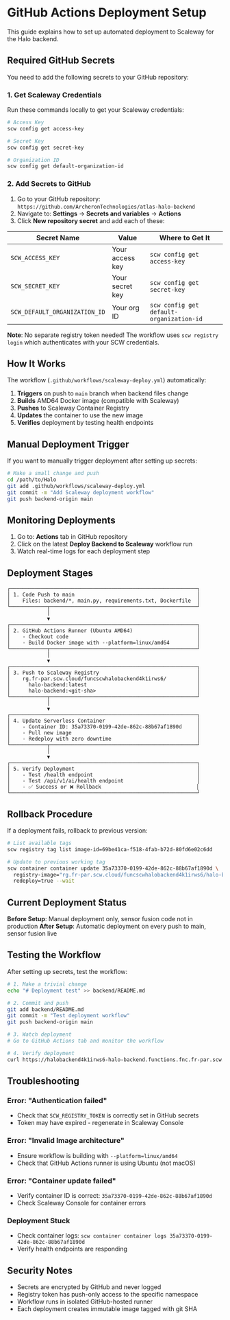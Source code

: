 # GitHub Actions Deployment Setup

This guide explains how to set up automated deployment to Scaleway for the Halo backend.

## Required GitHub Secrets

You need to add the following secrets to your GitHub repository:

### 1. Get Scaleway Credentials

Run these commands locally to get your Scaleway credentials:

```bash
# Access Key
scw config get access-key

# Secret Key
scw config get secret-key

# Organization ID
scw config get default-organization-id
```

### 2. Add Secrets to GitHub

1. Go to your GitHub repository: `https://github.com/ArcheronTechnologies/atlas-halo-backend`
2. Navigate to: **Settings** → **Secrets and variables** → **Actions**
3. Click **New repository secret** and add each of these:

| Secret Name | Value | Where to Get It |
|-------------|-------|-----------------|
| `SCW_ACCESS_KEY` | Your access key | `scw config get access-key` |
| `SCW_SECRET_KEY` | Your secret key | `scw config get secret-key` |
| `SCW_DEFAULT_ORGANIZATION_ID` | Your org ID | `scw config get default-organization-id` |

**Note**: No separate registry token needed! The workflow uses `scw registry login` which authenticates with your SCW credentials.

## How It Works

The workflow (`.github/workflows/scaleway-deploy.yml`) automatically:

1. **Triggers** on push to `main` branch when backend files change
2. **Builds** AMD64 Docker image (compatible with Scaleway)
3. **Pushes** to Scaleway Container Registry
4. **Updates** the container to use the new image
5. **Verifies** deployment by testing health endpoints

## Manual Deployment Trigger

If you want to manually trigger deployment after setting up secrets:

```bash
# Make a small change and push
cd /path/to/Halo
git add .github/workflows/scaleway-deploy.yml
git commit -m "Add Scaleway deployment workflow"
git push backend-origin main
```

## Monitoring Deployments

1. Go to: **Actions** tab in GitHub repository
2. Click on the latest **Deploy Backend to Scaleway** workflow run
3. Watch real-time logs for each deployment step

## Deployment Stages

```
┌─────────────────────────────────────────────────────────────┐
│ 1. Code Push to main                                        │
│    Files: backend/*, main.py, requirements.txt, Dockerfile  │
└────────────┬────────────────────────────────────────────────┘
             │
             ▼
┌─────────────────────────────────────────────────────────────┐
│ 2. GitHub Actions Runner (Ubuntu AMD64)                     │
│    - Checkout code                                          │
│    - Build Docker image with --platform=linux/amd64         │
└────────────┬────────────────────────────────────────────────┘
             │
             ▼
┌─────────────────────────────────────────────────────────────┐
│ 3. Push to Scaleway Registry                                │
│    rg.fr-par.scw.cloud/funcscwhalobackend4k1irws6/          │
│      halo-backend:latest                                    │
│      halo-backend:<git-sha>                                 │
└────────────┬────────────────────────────────────────────────┘
             │
             ▼
┌─────────────────────────────────────────────────────────────┐
│ 4. Update Serverless Container                              │
│    - Container ID: 35a73370-0199-42de-862c-88b67af1890d     │
│    - Pull new image                                         │
│    - Redeploy with zero downtime                            │
└────────────┬────────────────────────────────────────────────┘
             │
             ▼
┌─────────────────────────────────────────────────────────────┐
│ 5. Verify Deployment                                        │
│    - Test /health endpoint                                  │
│    - Test /api/v1/ai/health endpoint                        │
│    - ✅ Success or ❌ Rollback                               │
└─────────────────────────────────────────────────────────────┘
```

## Rollback Procedure

If a deployment fails, rollback to previous version:

```bash
# List available tags
scw registry tag list image-id=69be41ca-f518-4fab-b72d-80fd6e02c6dd

# Update to previous working tag
scw container container update 35a73370-0199-42de-862c-88b67af1890d \
  registry-image="rg.fr-par.scw.cloud/funcscwhalobackend4k1irws6/halo-backend:categories-fix" \
  redeploy=true --wait
```

## Current Deployment Status

**Before Setup**: Manual deployment only, sensor fusion code not in production
**After Setup**: Automatic deployment on every push to main, sensor fusion live

## Testing the Workflow

After setting up secrets, test the workflow:

```bash
# 1. Make a trivial change
echo "# Deployment test" >> backend/README.md

# 2. Commit and push
git add backend/README.md
git commit -m "Test deployment workflow"
git push backend-origin main

# 3. Watch deployment
# Go to GitHub Actions tab and monitor the workflow

# 4. Verify deployment
curl https://halobackend4k1irws6-halo-backend.functions.fnc.fr-par.scw.cloud/health
```

## Troubleshooting

### Error: "Authentication failed"
- Check that `SCW_REGISTRY_TOKEN` is correctly set in GitHub secrets
- Token may have expired - regenerate in Scaleway Console

### Error: "Invalid Image architecture"
- Ensure workflow is building with `--platform=linux/amd64`
- Check that GitHub Actions runner is using Ubuntu (not macOS)

### Error: "Container update failed"
- Verify container ID is correct: `35a73370-0199-42de-862c-88b67af1890d`
- Check Scaleway Console for container errors

### Deployment Stuck
- Check container logs: `scw container container logs 35a73370-0199-42de-862c-88b67af1890d`
- Verify health endpoints are responding

## Security Notes

- Secrets are encrypted by GitHub and never logged
- Registry token has push-only access to the specific namespace
- Workflow runs in isolated GitHub-hosted runner
- Each deployment creates immutable image tagged with git SHA
